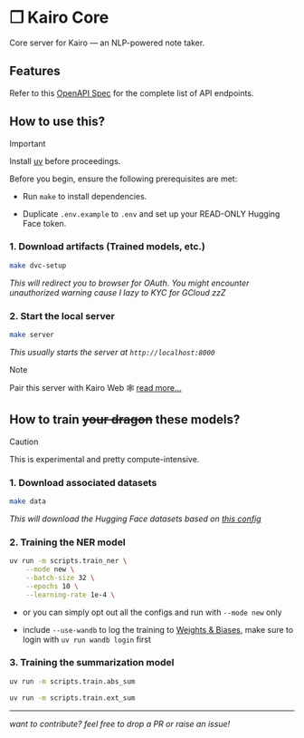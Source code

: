 # ❒ Kairo Core

Core server for Kairo — an NLP-powered note taker.

## Features

Refer to this [OpenAPI Spec](./reports/oas.yml) for the complete list of API endpoints.

## How to use this?

> [!IMPORTANT]
> Install [uv](https://docs.astral.sh/uv/getting-started/installation/) before proceedings.

Before you begin, ensure the following prerequisites are met:

- Run `make` to install dependencies.

- Duplicate `.env.example` to `.env` and set up your READ-ONLY Hugging Face token.

### 1. Download artifacts (Trained models, etc.)

```bash
make dvc-setup
```

_This will redirect you to browser for OAuth. You might encounter unauthorized warning cause I lazy to KYC for GCloud zzZ_

### 2. Start the local server

```bash
make server
```

_This usually starts the server at `http://localhost:8000`_

> [!NOTE]
> Pair this server with Kairo Web 🕸️ [read more...](https://github.com/eesuhn/kairo-web)

## How to train ~~your dragon~~ these models?

> [!CAUTION]
> This is experimental and pretty compute-intensive.

### 1. Download associated datasets

```bash
make data
```

_This will download the Hugging Face datasets based on [this config](./configs/datasets.yml)_

### 2. Training the NER model

```bash
uv run -m scripts.train_ner \
    --mode new \
    --batch-size 32 \
    --epochs 10 \
    --learning-rate 1e-4 \
```

- or you can simply opt out all the configs and run with `--mode new` only

- include `--use-wandb` to log the training to [Weights & Biases](https://docs.wandb.ai/), make sure to login with `uv run wandb login` first

### 3. Training the summarization model

```bash
uv run -m scripts.train.abs_sum
```

```bash
uv run -m scripts.train.ext_sum
```

---

_want to contribute? feel free to drop a PR or raise an issue!_
